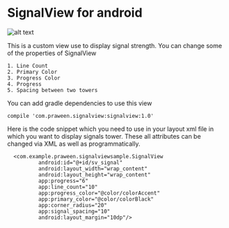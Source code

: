 # SignalView for android

![alt text](https://github.com/praween05/Android-SignalView/blob/master/Screenshot.png)


This is a custom view use to display signal strength. You can change some of the properties of SignalView

    1. Line Count
    2. Primary Color
    3. Progress Color
    4. Progress
    5. Spacing between two towers

 You can add gradle dependencies to use this view 
    
    compile 'com.praween.signalview:signalview:1.0'

 Here is the code snippet which you need to use in your layout xml file in which you want to display signals tower.
 These all attributes can be changed via XML as well as programmatically.

      <com.example.praween.signalviewsample.SignalView
              android:id="@+id/sv_signal"
              android:layout_width="wrap_content"
              android:layout_height="wrap_content"
              app:progress="6"
              app:line_count="10"
              app:progress_color="@color/colorAccent"
              app:primary_color="@color/colorBlack"
              app:corner_radius="20"
              app:signal_spacing="10"
              android:layout_margin="10dp"/>

